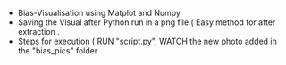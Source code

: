 - Bias-Visualisation using Matplot and Numpy
- Saving the Visual after Python run in a png file ( Easy method for after extraction .
- Steps for execution ( RUN "script.py", WATCH the new photo added in the "bias_pics" folder
